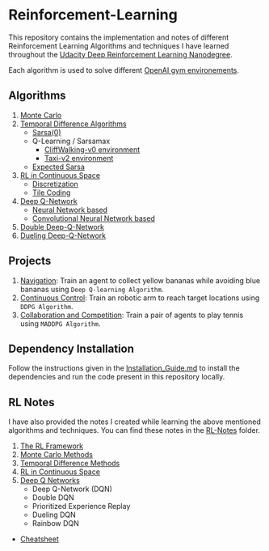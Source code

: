 # Reinforcement-Learning

This repository contains the implementation and notes of different Reinforcement Learning Algorithms and techniques I have learned throughout the [Udacity Deep Reinforcement Learning Nanodegree](https://www.udacity.com/course/deep-reinforcement-learning-nanodegree--nd893). 

Each algorithm is used to solve different [OpenAI gym environements](http://gym.openai.com/envs/).

## Algorithms

1. [Monte Carlo](./Monte-Carlo/)
2. [Temporal Difference Algorithms](./Temporal-Difference/)
   * [Sarsa(0)](./Temporal-Difference/CliffWalking/)
   * Q-Learning / Sarsamax
      * [CliffWalking-v0 environment](./Temporal-Difference/CliffWalking/)
      * [Taxi-v2 environment](./Temporal-Difference/Taxi-V2/)
   * [Expected Sarsa](./Temporal-Difference/CliffWalking/)
3. [RL in Continuous Space](./RL-in-Continuous-Space/)
   * [Discretization](./RL-in-Continuous-Space/Discretization.ipynb)
   * [Tile Coding](./RL-in-Continuous-Space/Tile_Coding.ipynb)
4. [Deep Q-Network](./Deep-Q-Network/)
   * [Neural Network based](./Deep-Q-Network/DQN-NN/)
   * [Convolutional Neural Network based](./Deep-Q-Network/DQN-CNN/)
5. [Double Deep-Q-Network](./Double-DQN/)
6. [Dueling Deep-Q-Network](./Dueling-DQN/)

## Projects

1. [Navigation](https://github.com/anubhavshrimal/Navigation_Udacity_DRLND_P1): Train an agent to collect yellow bananas while avoiding blue bananas using `Deep Q-learning Algorithm`.
2. [Continuous Control](https://github.com/anubhavshrimal/Continuous_Control_Udacity_DRLND_P2): Train an robotic arm to reach target locations using `DDPG Algorithm`.
3. [Collaboration and Competition](https://github.com/anubhavshrimal/Collaboration_Competition_Udacity_DRLND_P3): Train a pair of agents to play tennis using `MADDPG Algorithm`.

## Dependency Installation

Follow the instructions given in the [Installation_Guide.md](Installation_Guide.md) to install the dependencies and run the code present in this repository locally.

## RL Notes

I have also provided the notes I created while learning the above mentioned algorithms and techniques. You can find these notes in the [RL-Notes](./RL-Notes/) folder.

1. [The RL Framework](./RL-Notes/01&#32;-&#32;The&#32;RL&#32;framework.pdf)
2. [Monte Carlo Methods](./RL-Notes/02&#32;-&#32;Monte&#32;Carlo&#32;Methods.pdf)
3. [Temporal Difference Methods](./RL-Notes/03&#32;-&#32;Temporal&#32;Difference&#32;Methods.pdf)
4. [RL in Continuous Space](./RL-Notes/04&#32;-&#32;RL&#32;in&#32;Continuous&#32;Space.pdf)
5. [Deep Q Networks](./RL-Notes/05&#32;-&#32;Deep&#32;Q-Networks.pdf)
   * Deep Q-Network (DQN)
   * Double DQN
   * Prioritized Experience Replay
   * Dueling DQN
   * Rainbow DQN
* [Cheatsheet](./RL-Notes/cheatsheet.pdf)
